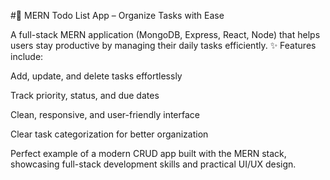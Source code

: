 #🚀 MERN Todo List App – Organize Tasks with Ease

A full-stack MERN application (MongoDB, Express, React, Node) that helps users stay productive by managing their daily tasks efficiently.
✨ Features include:

Add, update, and delete tasks effortlessly

Track priority, status, and due dates

Clean, responsive, and user-friendly interface

Clear task categorization for better organization

Perfect example of a modern CRUD app built with the MERN stack, showcasing full-stack development skills and practical UI/UX design.
